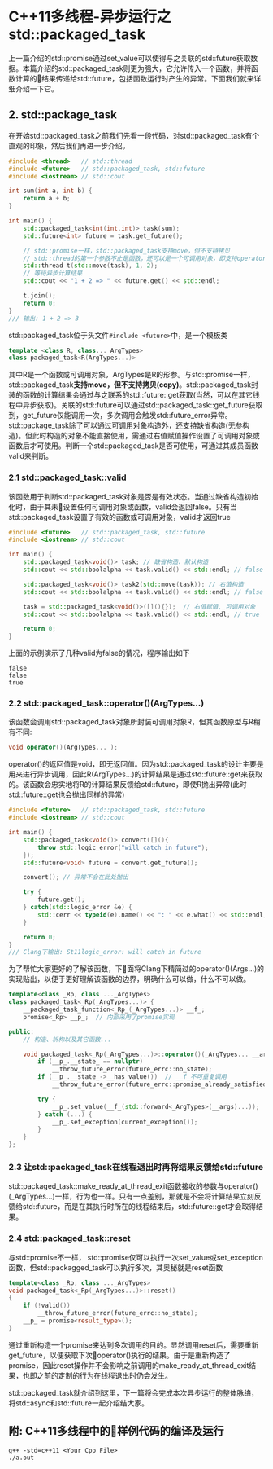 # C++11多线程-异步运行之std::packaged_task
上一篇介绍的std::promise通过set_value可以使得与之关联的std::future获取数据。本篇介绍的std::packaged_task则更为强大，它允许传入一个函数，并将函数计算的结果传递给std::future，包括函数运行时产生的异常。下面我们就来详细介绍一下它。
## 2. std::package_task
在开始std::packaged_task之前我们先看一段代码，对std::packaged_task有个直观的印象，然后我们再进一步介绍。
```c++
#include <thread>   // std::thread
#include <future>   // std::packaged_task, std::future
#include <iostream> // std::cout

int sum(int a, int b) {
    return a + b;
}

int main() {
    std::packaged_task<int(int,int)> task(sum);
    std::future<int> future = task.get_future();

    // std::promise一样，std::packaged_task支持move，但不支持拷贝
    // std::thread的第一个参数不止是函数，还可以是一个可调用对象，即支持operator()(Args...)操作
    std::thread t(std::move(task), 1, 2);
    // 等待异步计算结果
    std::cout << "1 + 2 => " << future.get() << std::endl;

    t.join();
    return 0;
}
/// 输出: 1 + 2 => 3
```
std::packaged_task位于头文件```#include <future>```中，是一个模板类
```c++
template <class R, class... ArgTypes>
class packaged_task<R(ArgTypes...)>
```
其中R是一个函数或可调用对象，ArgTypes是R的形参。与std::promise一样，std::packaged_task**支持move，但不支持拷贝(copy)**。std::packaged_task封装的函数的计算结果会通过与之联系的std::future::get获取(当然，可以在其它线程中异步获取)。关联的std::future可以通过std::packaged_task::get_future获取到，get_future仅能调用一次，多次调用会触发std::future_error异常。<br/>
std::package_task除了可以通过可调用对象构造外，还支持缺省构造(无参构造)。但此时构造的对象不能直接使用，需通过右值赋值操作设置了可调用对象或函数后才可使用。判断一个std::packaged_task是否可使用，可通过其成员函数valid来判断。
### 2.1 std::packaged_task::valid
该函数用于判断std::packaged_task对象是否是有效状态。当通过缺省构造初始化时，由于其未设置任何可调用对象或函数，valid会返回false。只有当std::packaged_task设置了有效的函数或可调用对象，valid才返回true
```c++
#include <future>   // std::packaged_task, std::future
#include <iostream> // std::cout

int main() {
    std::packaged_task<void()> task; // 缺省构造、默认构造
    std::cout << std::boolalpha << task.valid() << std::endl; // false

    std::packaged_task<void()> task2(std::move(task)); // 右值构造
    std::cout << std::boolalpha << task.valid() << std::endl; // false

    task = std::packaged_task<void()>([](){});  // 右值赋值, 可调用对象
    std::cout << std::boolalpha << task.valid() << std::endl; // true

    return 0;
}
```
上面的示例演示了几种valid为false的情况，程序输出如下
```console
false
false
true
```

### 2.2 std::packaged_task::operator()(ArgTypes...)
该函数会调用std::packaged_task对象所封装可调用对象R，但其函数原型与R稍有不同:
```c++
void operator()(ArgTypes... );
```
operator()的返回值是void，即无返回值。因为std::packaged_task的设计主要是用来进行异步调用，因此R(ArgTypes...)的计算结果是通过std::future::get来获取的。该函数会忠实地将R的计算结果反馈给std::future，即使R抛出异常(此时std::future::get也会抛出同样的异常)
```c++
#include <future>   // std::packaged_task, std::future
#include <iostream> // std::cout

int main() {
    std::packaged_task<void()> convert([](){
        throw std::logic_error("will catch in future");
    });
    std::future<void> future = convert.get_future();

    convert(); // 异常不会在此处抛出

    try {
        future.get();
    } catch(std::logic_error &e) {
        std::cerr << typeid(e).name() << ": " << e.what() << std::endl;
    }

    return 0;
}
/// Clang下输出: St11logic_error: will catch in future
```
为了帮忙大家更好的了解该函数，下面将Clang下精简过的operator()(Args...)的实现贴出，以便于更好理解该函数的边界，明确什么可以做，什么不可以做。
```c++
template<class _Rp, class ..._ArgTypes>
class packaged_task<_Rp(_ArgTypes...)> {
    __packaged_task_function<_Rp_(_ArgTypes...)> __f_;
    promise<_Rp> __p_;  // 内部采用了promise实现

public:
    // 构造、析构以及其它函数...

    void packaged_task<_Rp(_ArgTypes...)>::operator()(_ArgTypes... __args) {
        if (__p_.__state_ == nullptr)
            __throw_future_error(future_errc::no_state);
        if (__p_.__state_->__has_value())  // __f_不可重复调用
            __throw_future_error(future_errc::promise_already_satisfied);

        try {
            __p_.set_value(__f_(std::forward<_ArgTypes>(__args)...));
        } catch (...) {
            __p_.set_exception(current_exception());
        }
    }
};
```
### 2.3 让std::packaged_task在线程退出时再将结果反馈给std::future
std::packaged_task::make_ready_at_thread_exit函数接收的参数与operator()(_ArgTypes...)一样，行为也一样。只有一点差别，那就是不会将计算结果立刻反馈给std::future，而是在其执行时所在的线程结束后，std::future::get才会取得结果。
### 2.4 std::packaged_task::reset
与std::promise不一样， std::promise仅可以执行一次set_value或set_exception函数，但std::packagged_task可以执行多次，其奥秘就是reset函数
```c++
template<class _Rp, class ..._ArgTypes>
void packaged_task<_Rp(_ArgTypes...)>::reset()
{
    if (!valid())
        __throw_future_error(future_errc::no_state);
    __p_ = promise<result_type>();
}
```
通过重新构造一个promise来达到多次调用的目的。显然调用reset后，需要重新get_future，以便获取下次operator()执行的结果。由于是重新构造了promise，因此reset操作并不会影响之前调用的make_ready_at_thread_exit结果，也即之前的定制的行为在线程退出时仍会发生。

std::packaged_task就介绍到这里，下一篇将会完成本次异步运行的整体脉络，将std::async和std::future一起介绍结大家。

## 附: C++11多线程中的样例代码的编译及运行
```console
g++ -std=c++11 <Your Cpp File>
./a.out
```
